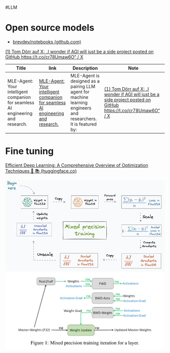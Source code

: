 #LLM 

# Open source models 
- [brevdev/notebooks (github.com)](https://github.com/brevdev/notebooks)

[(1) Tom Dörr auf X: „I wonder if AGI will just be a side project posted on GitHub https://t.co/cr78Umaw6O“ / X](https://x.com/tom_doerr/status/1829608085788508197)


| Title                                                                           | link                                                                                                                     | Description                                                                                                     | Note                                                                                                                                                                 |
| ------------------------------------------------------------------------------- | ------------------------------------------------------------------------------------------------------------------------ | --------------------------------------------------------------------------------------------------------------- | -------------------------------------------------------------------------------------------------------------------------------------------------------------------- |
| MLE-Agent: Your intelligent companion for seamless AI engineering and research. | [MLE-Agent: Your intelligent companion for seamless AI engineering and research.](https://github.com/MLSysOps/MLE-agent) | MLE-Agent is designed as a pairing LLM agent for machine learning engineers and researchers. It is featured by: | [(1) Tom Dörr auf X: „I wonder if AGI will just be a side project posted on GitHub https://t.co/cr78Umaw6O“ / X](https://x.com/tom_doerr/status/1829608085788508197) |

# Fine tuning

[Efficient Deep Learning: A Comprehensive Overview of Optimization Techniques 👐 📚 (huggingface.co)](https://huggingface.co/blog/Isayoften/optimization-rush)

![](../../figures/LLM%20Models.gif)
![](../../figures/LLM%20Models.png)